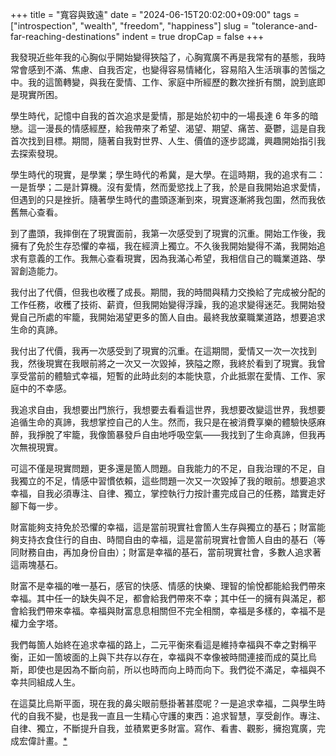 +++
title = "寬容與致遠"
date = "2024-06-15T20:02:00+09:00"
tags = ["introspection", "wealth", "freedom", "happiness"]
slug = "tolerance-and-far-reaching-destinations"
indent = true
dropCap = false
+++

我發現近些年我的心胸似乎開始變得狹隘了，心胸寬廣不再是我常有的基態，我時常會感到不滿、焦慮、自我否定，也變得容易情緒化，容易陷入生活瑣事的苦惱之中。我的這箇轉變，與我在愛情、工作、家庭中所經歷的數次挫折有關，說到底即是現實所困。

學生時代，記憶中自我的首次追求是愛情，那是始於初中的一場長達 6 年多的暗戀。這一漫長的情感經歷，給我帶來了希望、渴望、期望、痛苦、憂鬱，這是自我首次找到目標。期間，隨著自我對世界、人生、價值的逐步認識，興趣開始指引我去探索發現。

學生時代的現實，是學業；學生時代的希冀，是大學。在這時期，我的追求有二：一是哲學；二是計算機。沒有愛情，然而愛慾找上了我，於是自我開始追求愛情，但遇到的只是挫折。隨著學生時代的盡頭逐漸到來，現實逐漸將我包圍，然而我依舊無心查看。

到了盡頭，我摔倒在了現實面前，我第一次感受到了現實的沉重。開始工作後，我擁有了免於生存恐懼的幸福，我在經濟上獨立。不久後我開始變得不滿，我開始追求有意義的工作。我無心查看現實，因為我滿心希望，我相信自己的職業道路、學習創造能力。

我付出了代價，但我也收穫了成長。期間，我的時間與精力交換給了完成被分配的工作任務，收穫了技術、薪資，但我開始變得浮躁，我的追求變得迷茫。我開始發覺自己所處的牢籠，我開始渴望更多的箇人自由。最終我放棄職業道路，想要追求生命的真諦。

我付出了代價，我再一次感受到了現實的沉重。在這期間，愛情又一次一次找到我，然後現實在我眼前將之一次又一次毀掉，狹隘之際，我終於看到了現實。我曾享受當前的體驗式幸福，短暫的此時此刻的本能快意，介此抵禦在愛情、工作、家庭中的不幸感。

我追求自由，我想要出門旅行，我想要去看看這世界，我想要改變這世界，我想要追循生命的真諦，我想掌控自己的人生。然而，我只是在被消費享樂的體驗快感麻醉，我掙脫了牢籠，我像箇暴發戶自由地呼吸空氣——我找到了生命真諦，但我再次無視現實。

可這不僅是現實問題，更多還是箇人問題。自我能力的不足，自我治理的不足，自我獨立的不足，情感中習慣依賴，這些問題一次又一次毀掉了我的眼前。想要追求幸福，自我必須專注、自律、獨立，掌控執行力按計畫完成自己的任務，踏實走好腳下每一步。

財富能夠支持免於恐懼的幸福，這是當前現實社會箇人生存與獨立的基石；財富能夠支持衣食住行的自由、時間自由的幸福，這是當前現實社會箇人自由的基石（等同財務自由，再加身份自由）；財富是幸福的基石，當前現實社會，多數人追求著這兩塊基石。

財富不是幸福的唯一基石，感官的快感、情感的快樂、理智的愉悅都能給我們帶來幸福。其中任一的缺失與不足，都會給我們帶來不幸；其中任一的擁有與滿足，都會給我們帶來幸福。幸福與財富息息相關但不完全相關，幸福是多樣的，幸福不是權力金字塔。

我們每箇人始終在追求幸福的路上，二元平衡來看這是維持幸福與不幸之對稱平衡，正如一箇坡面的上與下共存以存在，幸福與不幸像被時間連接而成的莫比烏斯，即使也是因為不斷向前，所以也時而向上時而向下。我們從不滿足，幸福與不幸共同組成人生。

在這莫比烏斯平面，現在我的鼻尖眼前懸掛著甚麼呢？一是追求幸福，二與學生時代的自我不變，也是我一直且一生精心守護的東西：追求智慧，享受創作。專注、自律、獨立，不斷提升自我，並積累更多財富。寫作、看書、觀影，擁抱寬廣，完成宏偉計畫。[*](https://reuixiy.notion.site/fb54abb13b164bd9a3f46bcf19c8103e)